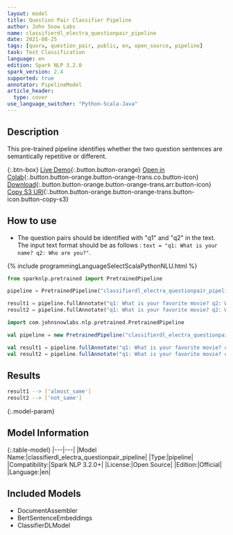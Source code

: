 ```yaml
---
layout: model
title: Question Pair Classifier Pipeline
author: John Snow Labs
name: classifierdl_electra_questionpair_pipeline
date: 2021-08-25
tags: [quora, question_pair, public, en, open_source, pipeline]
task: Text Classification
language: en
edition: Spark NLP 3.2.0
spark_version: 2.4
supported: true
annotator: PipelineModel
article_header:
  type: cover
use_language_switcher: "Python-Scala-Java"
---
```


## Description

This pre-trained pipeline identifies whether the two question sentences are semantically repetitive or different.

{:.btn-box}
[Live Demo](https://demo.johnsnowlabs.com/public/CLASSIFICATION_QUESTIONPAIR/){:.button.button-orange}
[Open in Colab](https://colab.research.google.com/github/JohnSnowLabs/spark-nlp-workshop/blob/master/tutorials/streamlit_notebooks/CLASSIFICATION_QUESTIONPAIRS.ipynb){:.button.button-orange.button-orange-trans.co.button-icon}
[Download](https://s3.amazonaws.com/auxdata.johnsnowlabs.com/public/models/classifierdl_electra_questionpair_pipeline_en_3.2.0_2.4_1629892687975.zip){:.button.button-orange.button-orange-trans.arr.button-icon}
[Copy S3 URI](s3://auxdata.johnsnowlabs.com/public/models/classifierdl_electra_questionpair_pipeline_en_3.2.0_2.4_1629892687975.zip){:.button.button-orange.button-orange-trans.button-icon.button-copy-s3}

## How to use

- The question pairs should be identified with "q1" and "q2" in the text. The input text format should be as follows : `text = "q1: What is your name? q2: Who are you?"`.

<div class="tabs-box" markdown="1">
{% include programmingLanguageSelectScalaPythonNLU.html %}

```python
from sparknlp.pretrained import PretrainedPipeline

pipeline = PretrainedPipeline("classifierdl_electra_questionpair_pipeline", "en")

result1 = pipeline.fullAnnotate("q1: What is your favorite movie? q2: Which movie do you like most?")
result2 = pipeline.fullAnnotate("q1: What is your favorite movie? q2: Which movie genre would you like to watch?")
```
```scala
import com.johnsnowlabs.nlp.pretrained.PretrainedPipeline

val pipeline = new PretrainedPipeline("classifierdl_electra_questionpair_pipeline", "en")

val result1 = pipeline.fullAnnotate("q1: What is your favorite movie? q2: Which movie do you like most?")(0)
val result2 = pipeline.fullAnnotate("q1: What is your favorite movie? q2: Which movie genre would you like to watch?")(0)
```
</div>

## Results

```bash
result1 --> ['almost_same']
result2 --> ['not_same']
```

{:.model-param}
## Model Information

{:.table-model}
|---|---|
|Model Name:|classifierdl_electra_questionpair_pipeline|
|Type:|pipeline|
|Compatibility:|Spark NLP 3.2.0+|
|License:|Open Source|
|Edition:|Official|
|Language:|en|

## Included Models

- DocumentAssembler
- BertSentenceEmbeddings
- ClassifierDLModel